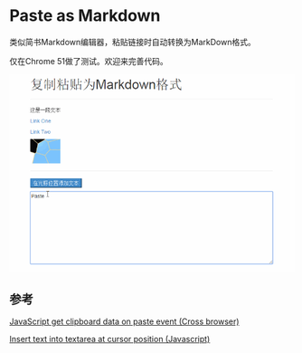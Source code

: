 # Paste as Markdown
类似简书Markdown编辑器，粘贴链接时自动转换为MarkDown格式。

仅在Chrome 51做了测试。欢迎来完善代码。

![](./demo.gif)



## 参考

[JavaScript get clipboard data on paste event (Cross browser)](http://stackoverflow.com/questions/2176861/javascript-get-clipboard-data-on-paste-event-cross-browser)

[Insert text into textarea at cursor position (Javascript)](http://stackoverflow.com/questions/11076975/insert-text-into-textarea-at-cursor-position-javascript)